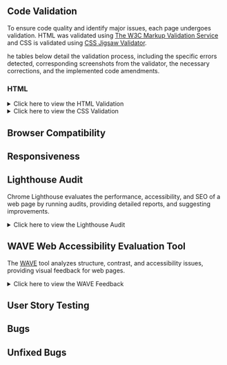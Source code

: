  ## Code Validation
To ensure code quality and identify major issues, each page undergoes validation. HTML was validated using [The W3C Markup Validation Service](https://validator.w3.org/) and CSS is validated using [CSS Jigsaw Validator](https://jigsaw.w3.org/css-validator/). 

he tables below detail the validation process, including the specific errors detected, corresponding screenshots from the validator, the necessary corrections, and the implemented code amendments.

### HTML

<details>
<summary>Click here  to view the HTML Validation </summary>
 
 
 **Page** | **Screenshot** | **Changes to be made** | **Changes made** | **Final result** 
---|---|---|---|---
 Home | ![screenot](assets/images/documentation/testing/validator/index-v-before.png) | Stray div | Removed stray div | ![screenot](assets/images/documentation/testing/validator/index-v-after.png) 
 Book Now | ![screenot](assets/images/documentation/testing/validator/booking-v-before.png) | The input type was set incorrectly.  <br><br> The required attribute was duplicated, <br><br> The form method and action were written incorrectly. The form element was not closed correctly. | Changed the input type to 'text' to ensure the placeholder attribute functions correctly. <br><br> Removed the duplicate 'required' attribute. <br><br> Updated the form's method to 'GET' and set its action to 'confirmation.html'. Closed the form element correctly. | ![screenot](assets/images/documentation/testing/validator/booking-v-after.png) 

 - The packages page is not included in the table above as it passed the HTML validation test.

 </details>

<details>
<summary>Click here  to view the CSS Validation </summary>

 **Page** | **Screenshot** | **Changes to be made** | **Changes made** | **Updated Screenshot** 
---|---|---|---|---
 CSS style sheet | ![screenot](assets/images/documentation/testing/validator/css-v-before.png) | Font-size and padding values / format were incorrect  | Padding removed as it was not necessary and font-size value was chnaged | ![screenot](assets/images/documentation/testing/validator/css-v-after.png) 
  |  |  |  |  

 </details>

## Browser Compatibility
## Responsiveness

## Lighthouse Audit
Chrome Lighthouse evaluates the performance, accessibility, and SEO of a web page by running audits, providing detailed reports, and suggesting improvements.

<details>
<summary>Click here  to view the Lighthouse Audit </summary>
 

 </details>

## WAVE Web Accessibility Evaluation Tool 

The [WAVE](https://wave.webaim.org/) tool analyzes structure, contrast, and accessibility issues, providing visual feedback for web pages.

<details>
<summary>Click here  to view the WAVE Feedback </summary>
 

 </details>
 

## User Story Testing
## Bugs
## Unfixed Bugs
